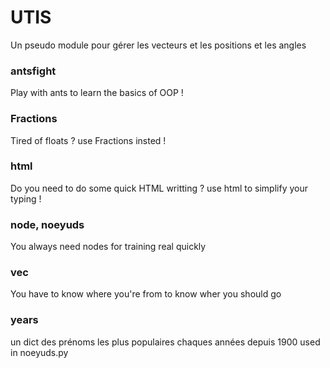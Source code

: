 
# UTIS

Un pseudo module pour gérer les vecteurs et les positions et les angles

### antsfight
 Play with ants to learn the basics of OOP !
### Fractions
 Tired of floats ? use Fractions insted !
### html
 Do you need to do some quick HTML writting ? use html to simplify your typing !
### node, noeyuds
 You always need nodes for training real quickly
### vec
 You have to know where you're from to know wher you should go
### years
 un dict des prénoms les plus populaires chaques années depuis  1900
 used in noeyuds.py
